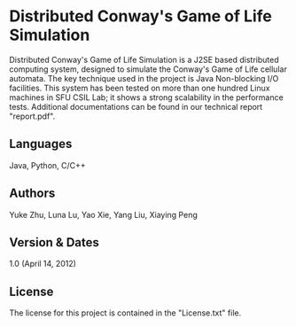 Distributed Conway's Game of Life Simulation
============================================

Distributed Conway's Game of Life Simulation is a J2SE based distributed computing system, designed to simulate the Conway's Game of Life cellular automata. The key technique used in the project is Java Non-blocking I/O facilities. This system has been tested on more than one hundred Linux machines in SFU CSIL Lab; it shows a strong scalability in the performance tests. Additional documentations can be found in our technical report "report.pdf".

Languages
---------
Java, Python, C/C++

Authors
-------
Yuke Zhu, Luna Lu, Yao Xie, Yang Liu, Xiaying Peng

Version & Dates
--------
1.0 (April 14, 2012)

License
-------
The license for this project is contained in the "License.txt" file.

